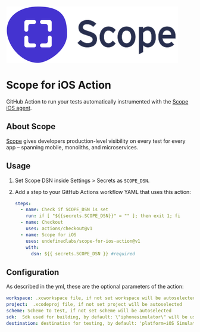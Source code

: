![logo](scope_logo.svg)

# Scope for iOS Action

GitHub Action to run your tests automatically instrumented with the [Scope iOS agent](http://home.undefinedlabs.com/goto/ios-agent).

## About Scope

[Scope](https://scope.dev) gives developers production-level visibility on every test for every app – spanning mobile, monoliths, and microservices.

## Usage

1. Set Scope DSN inside Settings > Secrets as `SCOPE_DSN`.

2. Add a step to your GitHub Actions workflow YAML that uses this action:

   ```yaml
   steps:
     - name: Check if SCOPE_DSN is set
       run: if [ "${{secrets.SCOPE_DSN}}" = "" ]; then exit 1; fi
     - name: Checkout
       uses: actions/checkout@v1
     - name: Scope for iOS
       uses: undefinedlabs/scope-for-ios-action@v1
       with:
         dsn: ${{ secrets.SCOPE_DSN }} #required
   ```

   

## Configuration

As described in the yml, these are the optional parameters of the action:

```yaml
workspace: .xcworkspace file, if not set workspace will be autoselected
project:  .xcodeproj file, if not set project will be autoselected
scheme: Scheme to test, if not set scheme will be autoselected
sdk:  Sdk used for building, by default: \"iphonesimulator\" will be used
destination: destination for testing, by default: 'platform=iOS Simulator,name=iPhone 11'

```

